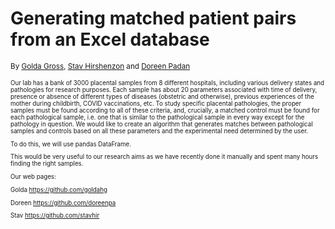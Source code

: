 # Generating matched patient pairs from an Excel database

<small>By [Golda Gross](https://goldahg.github.io/), [Stav Hirshenzon](https://stavhir.github.io/) and [Doreen Padan](https://doreenpa.github.io/)<small>


Our lab has a bank of 3000 placental samples from 8 different hospitals, including various delivery states and pathologies for research purposes. Each sample has about 20 parameters associated with time of delivery, presence or absence of different types of diseases (obstetric and otherwise), previous experiences of the mother during childbirth, COVID vaccinations, etc. To study specific placental pathologies, the proper samples must be found according to all of these criteria, and, crucially, a matched control must be found for each pathological sample, i.e. one that is similar to the pathological sample in every way except for the pathology in question. We would like to create an algorithm that generates matches between pathological samples and controls based on all these parameters and the experimental need determined by the user.

To do this, we will use pandas DataFrame.

This would be very useful to our research aims as we have recently done it manually and spent many hours finding the right samples.

Our web pages:

Golda https://github.com/goldahg

Doreen https://github.com/doreenpa

Stav https://github.com/stavhir

